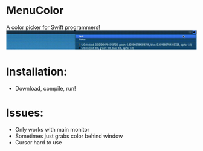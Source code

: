 # MenuColor
A color picker for Swift programmers!
![demo](https://github.com/128keaton/MenuColor/blob/master/repo_asset/demo.gif)

# Installation:
* Download, compile, run!

# Issues:
* Only works with main monitor
* Sometimes just grabs color behind window
* Cursor hard to use
